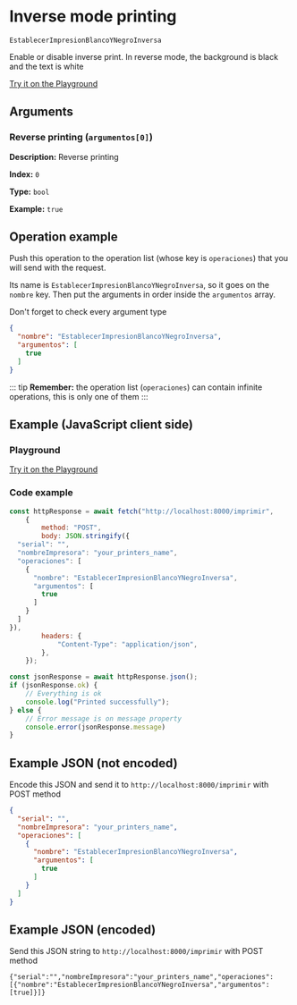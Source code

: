 # Inverse mode printing

`EstablecerImpresionBlancoYNegroInversa`

Enable or disable inverse print. In reverse mode, the background is black and the text is white







[Try it on the Playground](../playground.md?operacion=EstablecerImpresionBlancoYNegroInversa)

## Arguments
### Reverse printing (`argumentos[0]`)



**Description:** Reverse printing

**Index:** `0`

**Type:** `bool`

**Example:** `true`

## Operation example


Push this operation to the operation list (whose key is `operaciones`) that you will send with the request.

Its name is `EstablecerImpresionBlancoYNegroInversa`, so it goes on the `nombre` key. Then put the arguments in order
inside the `argumentos` array.

Don't forget to check every argument type



```json
{
  "nombre": "EstablecerImpresionBlancoYNegroInversa",
  "argumentos": [
    true
  ]
}
```

::: tip
**Remember:** the operation list (`operaciones`) can contain infinite operations, this is only one of them
:::

## Example (JavaScript client side)

### Playground
[Try it on the Playground](../playground.md?operacion=EstablecerImpresionBlancoYNegroInversa)

<Playground nombreOperacion="EstablecerImpresionBlancoYNegroInversa" :ocultarOperacionesDisponibles="true"/>

### Code example
```js
const httpResponse = await fetch("http://localhost:8000/imprimir",
    {
        method: "POST",
        body: JSON.stringify({
  "serial": "",
  "nombreImpresora": "your_printers_name",
  "operaciones": [
    {
      "nombre": "EstablecerImpresionBlancoYNegroInversa",
      "argumentos": [
        true
      ]
    }
  ]
}),
        headers: {
            "Content-Type": "application/json",
        },
    });

const jsonResponse = await httpResponse.json();
if (jsonResponse.ok) {
    // Everything is ok
    console.log("Printed successfully");
} else {
    // Error message is on message property
    console.error(jsonResponse.message)
}
```

## Example JSON (not encoded)

Encode this JSON and send it to `http://localhost:8000/imprimir` with POST method

```json
{
  "serial": "",
  "nombreImpresora": "your_printers_name",
  "operaciones": [
    {
      "nombre": "EstablecerImpresionBlancoYNegroInversa",
      "argumentos": [
        true
      ]
    }
  ]
}
```

## Example JSON (encoded)

Send this JSON string to `http://localhost:8000/imprimir` with POST method

```
{"serial":"","nombreImpresora":"your_printers_name","operaciones":[{"nombre":"EstablecerImpresionBlancoYNegroInversa","argumentos":[true]}]}
```
